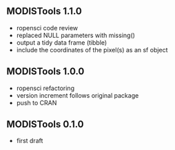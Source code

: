 ## MODISTools 1.1.0

* ropensci code review
* replaced NULL parameters with missing()
* output a tidy data frame (tibble)
* include the coordinates of the pixel(s) as an sf object

## MODISTools 1.0.0

* ropensci refactoring
* version increment follows original package
* push to CRAN

## MODISTools 0.1.0

* first draft

